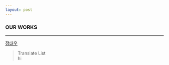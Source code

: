 ```yaml
---
layout: post
---
```


### OUR WORKS
------
[정태우](https://github.com/EherSenaw)  
> Translate List  
> hi
